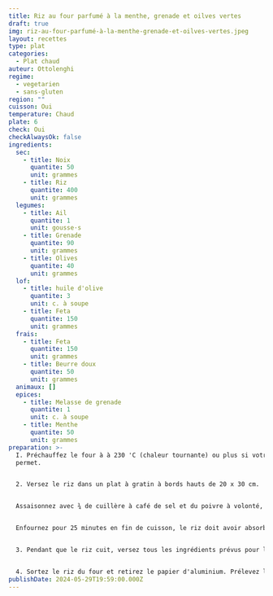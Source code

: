 ```yaml
---
title: Riz au four parfumé à la menthe, grenade et oilves vertes
draft: true
img: riz-au-four-parfumé-à-la-menthe-grenade-et-oilves-vertes.jpeg
layout: recettes
type: plat
categories:
  - Plat chaud
auteur: Ottolenghi
regime:
  - vegetarien
  - sans-gluten
region: ""
cuisson: Oui
temperature: Chaud
plate: 6
check: Oui
checkAlwaysOk: false
ingredients:
  sec:
    - title: Noix
      quantite: 50
      unit: grammes
    - title: Riz
      quantite: 400
      unit: grammes
  legumes:
    - title: Ail
      quantite: 1
      unit: gousse·s
    - title: Grenade
      quantite: 90
      unit: grammes
    - title: Olives
      quantite: 40
      unit: grammes
  lof:
    - title: huile d'olive
      quantite: 3
      unit: c. à soupe
    - title: Feta
      quantite: 150
      unit: grammes
  frais:
    - title: Feta
      quantite: 150
      unit: grammes
    - title: Beurre doux
      quantite: 50
      unit: grammes
  animaux: []
  epices:
    - title: Melasse de grenade
      quantite: 1
      unit: c. à soupe
    - title: Menthe
      quantite: 50
      unit: grammes
preparation: >-
  I. Préchauffez le four à à 230 'C (chaleur tournante) ou plus si votre four le
  permet.


  2. Versez le riz dans un plat à gratin à bords hauts de 20 x 30 cm.


  Assaisonnez avec ¾ de cuillère à café de sel et du poivre à volonté, arrosez de beurre fondu, puis mouillez avec l'eau bouillante. Déposez les brins de menthe sur le dessus, puis couvrez le plat hermétiquement ave du papier d'aluminium.


  Enfournez pour 25 minutes en fin de cuisson, le riz doit avoir absorbé tout le liquide et s'égrener facilement.


  3. Pendant que le riz cuit, versez tous les ingrédients prévus pour la garniture sauf les 10 g de menthe ciselée dans un cul-depoule, ajoutez ¼ de cuillère à café de sel, mélangez et réservez.


  4. Sortez le riz du four et retirez le papier d'aluminium. Prélevez les feuilles sur les brins de menthe (jetez les tiges) et déposez-les sur le riz, puis parseme de feta. Juste avant de servir, incorporez les 10 g de menthe ciselée dans la garniture et versez sur le riz de manière homogène. Servez chaud.
publishDate: 2024-05-29T19:59:00.000Z
---
```

